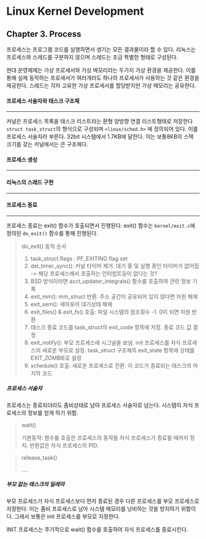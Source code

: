 # Linux Kernel Development

## Chapter 3. Process

프로세스는 프로그램 코드를 실행하면서 생기는 모든 결과물이라 할 수 있다.
리눅스는 프로세스와 스레드를 구분하지 않으며 스레드는 조금 특별한 형태로 구성된다.

현대 운영체제는 가상 프로세서와 가상 메모리라는 두가지 가상 환경을 제공한다.
이를 통해 실제 동작하는 프로세서가 여러개라도 하나의 프로세서가 사용하는 것 같은 환경을 제공한다. 스레드는 각자 고유한 가상 프로세서를 할당받지만 가상 메모리는 공유한다.

#### 프로세스 서술자와 태스크 구조체 

-------

커널은 프로세스 목록을 태스크 리스트라는 환형 양방향 연결 리스트형태로 저장한다
`struct task_struct`의 형식으로 구성되며 `<linux/sched.h>` 에 정의되어 있다.
이를 프로세스 서술자라 부른다. 32bit 시스템에서 1.7KB에 달한다. 이는 보통8KB의 스택 크기를 갖는 커널에서는 큰 구조체다.



#### 프로세스 생성

--------





#### 리눅스의 스레드 구현

--------





#### 프로세스 종료

-------

프로세스 종료는 exit() 함수가 호출되면서 진행된다. 
exit() 함수는 `kernel/exit.c`에 정의된 `do_exit()` 함수를 통해 진행된다.

> do_exit() 동작 순서
>
> 1. task_struct.flags : PF_EXITING flag set
> 2. del_timer_sync(): 커널 타이머 제거. 대기 중 및 실행 중인 타이머가 없어짐
>    -> 해당 프로세스에서 호출하는 인터럽트등이 없다는 것?
> 3. BSD 방식이라면 acct_updater_integrals() 함수를 호출하여 관련 정보 기록
> 4. exit_mm(): mm_struct 반환. 주소 공간이 공유되어 있지 않다면 자원 해제
> 5. exit_sem(): 세마포어 대기상태 해제
> 6. exit_files() & exit_fs() 호출: 파일 시스템의 참조횟수 -1. 0이 되면 자원 반환
> 7. 태스크 종료 코드를 task_struct의 exit_code 항목에 저장. 종료 코드 값 결정
> 8. exit_notify(): 부모 프로세스에 시그널을 보냄. init 프로세스를 자식 프로세스의 새로운 부모로 설정. task_struct 구조체의 exit_state 항목에 상태를 EXIT_ZOMBIE로 설정
> 9. schedule() 호출: 새로운 프로세스로 전환. 이 코드가 종료되는 태스크의 마지막 코드

##### 프로세스 서술자

프로세스는 종료되더라도 좀비상태로 남아 프로세스 서술자로 남는다. 시스템이 자식 프로세스의 정보를 얻게 하기 위함.

> wait()
>
> 기본동작: 함수를 호출한 프로세스의 동작을 자식 프로세스가 종료될 때까지 정지.
> 반환값은 자식 프로세스의 PID.

> release_task()
>
> ....

##### 부모 없는 태스크의 딜레마

부모 프로세스가 자식 프로세스보다 먼저 종료된 경우 다른 프로세스를 부모 프로세스로 지정한다. 이는 좀비 프로세스로 남아 시스템 메모리를 낭비하는 것을 방지하기 위함이다. 그래서 보통은 init 프로세스를 부모로 지정한다.

INIT 프로세스는 주기적으로 wait() 함수를 호출하여 자식 프로세스를 종료시킨다.

